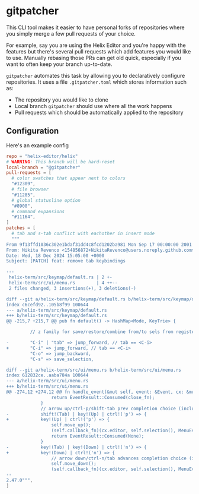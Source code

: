 # gitpatcher

This CLI tool makes it easier to have personal forks of repositories where you simply merge a few pull requests of your choice.

For example, say you are using the Helix Editor and you're happy with the features but there's several pull requests which add features you would like to use. Manually rebasing those PRs can get old quick, especially if you want to often keep your branch up-to-date.

`gitpatcher` automates this task by allowing you to declaratively configure repositories. It uses a file `.gitpatcher.toml` which stores information such as:

- The repository you would like to clone
- Local branch `gitpatcher` should use where all the work happens
- Pull requests which should be automatically applied to the repository

## Configuration

Here's an example config

```toml
repo = "helix-editor/helix"
# WARNING: This branch will be hard-reset
local-branch = "@gitpatcher"
pull-requests = [
  # color swatches that appear next to colors
  "#12309",
  # file browser
  "#11285",
  # global statusline option
  "#8908",
  # command expansions
  "#11164",
]
patches = [
  # tab and s-tab conflict with eachother in insert mode
  """
From 9f13ffd1036c302e1bdaf31dd4c8fcd1202ba981 Mon Sep 17 00:00:00 2001
From: Nikita Revenco <154856872+NikitaRevenco@users.noreply.github.com>
Date: Wed, 18 Dec 2024 15:05:00 +0000
Subject: [PATCH] feat: remove tab keybindings

---
 helix-term/src/keymap/default.rs | 2 +-
 helix-term/src/ui/menu.rs        | 4 ++--
 2 files changed, 3 insertions(+), 3 deletions(-)

diff --git a/helix-term/src/keymap/default.rs b/helix-term/src/keymap/default.rs
index c6cefd92..105b8f99 100644
--- a/helix-term/src/keymap/default.rs
+++ b/helix-term/src/keymap/default.rs
@@ -215,7 +215,7 @@ pub fn default() -> HashMap<Mode, KeyTrie> {

         // z family for save/restore/combine from/to sels from register

-        "C-i" | "tab" => jump_forward, // tab == <C-i>
+        "C-i" => jump_forward, // tab == <C-i>
         "C-o" => jump_backward,
         "C-s" => save_selection,

diff --git a/helix-term/src/ui/menu.rs b/helix-term/src/ui/menu.rs
index 612832ce..aaba784a 100644
--- a/helix-term/src/ui/menu.rs
+++ b/helix-term/src/ui/menu.rs
@@ -274,12 +274,12 @@ fn handle_event(&mut self, event: &Event, cx: &mut Context) -> EventResult {
                 return EventResult::Consumed(close_fn);
             }
             // arrow up/ctrl-p/shift-tab prev completion choice (including updating the doc)
-            shift!(Tab) | key!(Up) | ctrl!('p') => {
+            key!(Up) | ctrl!('p') => {
                 self.move_up();
                 (self.callback_fn)(cx.editor, self.selection(), MenuEvent::Update);
                 return EventResult::Consumed(None);
             }
-            key!(Tab) | key!(Down) | ctrl!('n') => {
+            key!(Down) | ctrl!('n') => {
                 // arrow down/ctrl-n/tab advances completion choice (including updating the doc)
                 self.move_down();
                 (self.callback_fn)(cx.editor, self.selection(), MenuEvent::Update);
--
2.47.0""",
]
```
